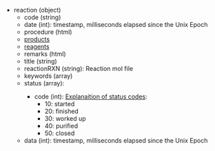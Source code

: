 - reaction (object)
  - code (string)
  - date (int): timestamp, milliseconds elapsed since the Unix Epoch
  - procedure (html)
  - [products](./products)
  - [reagents](./reagents)
  - remarks (html)
  - title (string)
  - reactionRXN (string): Reaction mol file
  - keywords (array<object>)
  - status (array<object>):
    - code (int): [Explanaition of status codes](https://github.com/cheminfo-js/visualizer-helper/blob/master/eln/reaction/color.js):
      - 10: started
      - 20: finished
      - 30: worked up
      - 40: purified
      - 50: closed
  - data (int): timestamp, milliseconds elapsed since the Unix Epoch
